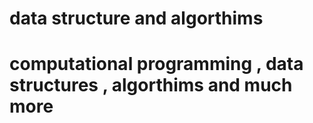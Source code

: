 # data structure and algorthims
# computational programming , data structures , algorthims and much more 
